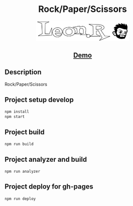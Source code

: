 <h1 align="center">Rock/Paper/Scissors</h1>

<p align="center"><img src="./readme_assets/logo.svg" width="300"></p>

<h2 align="center"><a href="https://roman-leonchik.github.io/rock-paper-scissors/">Demo</a></h2>

## Description

<p>Rock/Paper/Scissors</p>

## Project setup develop

```
npm install
npm start
```

## Project build

```
npm run build
```

## Project analyzer and build

```
npm run analyzer
```

## Project deploy for gh-pages

```
npm run deploy
```
